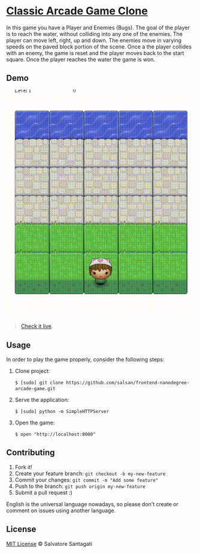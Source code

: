 # [Classic Arcade Game Clone](https://github.com/udacity/frontend-nanodegree-arcade-game)

In this game you have a Player and Enemies (Bugs). The goal of the player is to reach the water, without colliding into any one of the enemies. The player can move left, right, up and down. The enemies move in varying speeds on the paved block portion of the scene. Once a the player collides with an enemy, the game is reset and the player moves back to the start square. Once the player reaches the water the game is won.

## Demo

[![demo](./images/ArcadeGame.gif)](https://github.com/salsan/frontend-nanodegree-arcade-game)

> [Check it live](https://htmlpreview.github.io/?https://github.com/salsan/frontend-nanodegree-arcade-game/blob/master/index.html).

## Usage

In order to play the game properly, consider the following steps:

1. Clone project:

    ```
    $ [sudo] git clone https://github.com/salsan/frontend-nanodegree-arcade-game.git
    ```

2. Serve the application:

    ```
    $ [sudo] python -m SimpleHTTPServer
    ```

3. Open the game:

    ```
    $ open "http://localhost:8000"
    ```

## Contributing

1. Fork it!
2. Create your feature branch: `git checkout -b my-new-feature`
3. Commit your changes: `git commit -m "Add some feature"`
4. Push to the branch: `git push origin my-new-feature`
5. Submit a pull request  :)

English is the universal language nowadays, so please don't create or comment on issues using another language.

## License

[MIT License](https://github.com/salsan) © Salvatore Santagati

